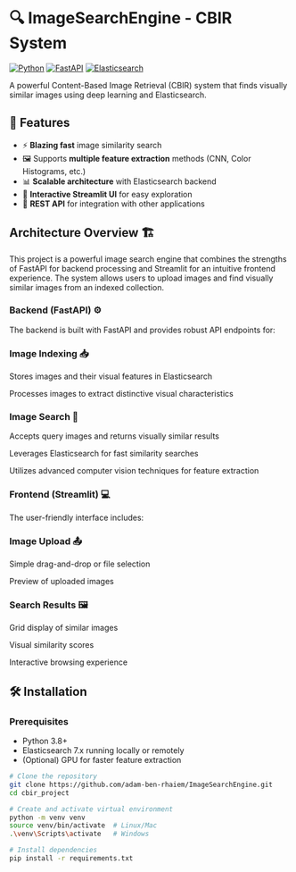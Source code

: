 # 🔍 ImageSearchEngine - CBIR System
[![Python](https://img.shields.io/badge/Python-3.8%2B-blue)](https://python.org)
[![FastAPI](https://img.shields.io/badge/FastAPI-0.68+-green)](https://fastapi.tiangolo.com)
[![Elasticsearch](https://img.shields.io/badge/Elasticsearch-7.x-yellow)](https://elastic.co)


A powerful Content-Based Image Retrieval (CBIR) system that finds visually similar images using deep learning and Elasticsearch.

## 🚀 Features

- ⚡ **Blazing fast** image similarity search
- 🖼️ Supports **multiple feature extraction** methods (CNN, Color Histograms, etc.)
- 📊 **Scalable architecture** with Elasticsearch backend
- 🌈 **Interactive Streamlit UI** for easy exploration
- 🔌 **REST API** for integration with other applications


## Architecture Overview 🏗️

This project is a powerful image search engine that combines the strengths of FastAPI for backend processing and Streamlit for an intuitive frontend experience. The system allows users to upload images and find visually similar images from an indexed collection.

### Backend (FastAPI) ⚙️
The backend is built with FastAPI and provides robust API endpoints for:

### Image Indexing 📥

Stores images and their visual features in Elasticsearch

Processes images to extract distinctive visual characteristics

### Image Search 🔎

Accepts query images and returns visually similar results

Leverages Elasticsearch for fast similarity searches

Utilizes advanced computer vision techniques for feature extraction

### Frontend (Streamlit) 💻
The user-friendly interface includes:

### Image Upload 📤

Simple drag-and-drop or file selection

Preview of uploaded images

### Search Results 🖼️

Grid display of similar images

Visual similarity scores

Interactive browsing experience

## 🛠️ Installation

### Prerequisites
- Python 3.8+
- Elasticsearch 7.x running locally or remotely
- (Optional) GPU for faster feature extraction

```bash
# Clone the repository
git clone https://github.com/adam-ben-rhaiem/ImageSearchEngine.git
cd cbir_project

# Create and activate virtual environment
python -m venv venv
source venv/bin/activate  # Linux/Mac
.\venv\Scripts\activate   # Windows

# Install dependencies
pip install -r requirements.txt


